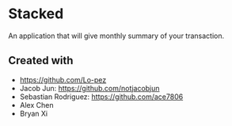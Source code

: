 # Stacked
An application that will give monthly summary of your transaction.

## Created with
- https://github.com/Lo-pez
- Jacob Jun: https://github.com/notjacobjun
- Sebastian Rodriguez: https://github.com/ace7806
- Alex Chen
- Bryan Xi
